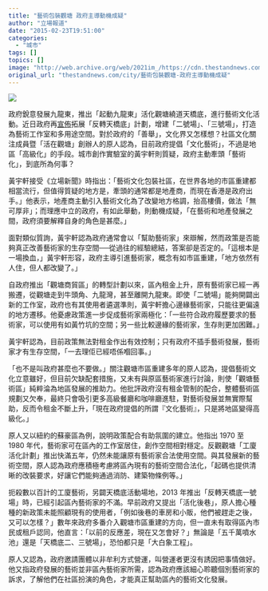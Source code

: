 ```yaml
---
title: "藝術包裝觀塘 政府主導動機成疑"
author: "立場報道"
date: "2015-02-23T19:51:00"
categories:
  - "城市"
tags: []
topics: []
image: "http://web.archive.org/web/2021im_/https://cdn.thestandnews.com/media/photos/cache/kt-25_7VVQx_1200x0.png"
original_url: "thestandnews.com/city/藝術包裝觀塘-政府主導動機成疑"
---
```

![](http://web.archive.org/web/2021im_/https://cdn.thestandnews.com/media/photos/cache/kt-25_7VVQx_1200x0.png)

政府銳意發展九龍東，推出「起動九龍東」活化觀塘繞道天橋底，進行藝術文化活動。近日政府再[宣佈](../../art/%E8%A7%80%E5%A1%98%E5%A4%A9%E6%A9%8B%E5%BA%95%E5%86%8D%E5%BB%BA%E8%97%9D%E6%96%87%E7%A9%BA%E9%96%93-%E8%97%9D%E8%A1%93%E5%AE%B6%E6%86%82%E8%AE%8A%E6%96%87%E5%8C%96%E9%87%91%E9%AD%9A%E7%BC%B8/)拓展「反轉天橋底」計劃，增建「二號場」、「三號場」，打造為藝術工作室和多用途空間。對於政府的「善舉」，文化界又怎樣想？社區文化關注成員暨「活在觀塘」創辦人的原人認為，目前政府提倡「文化藝術」，不過是地區「高級化」的手段。城市創作實驗室的黃宇軒則質疑，政府主動牽頭「藝術化」，到底所為何事？

黃宇軒接受《立場新聞》時指出：「藝術文化包裝社區，在世界各地的市區重建都相當流行，但值得質疑的地方是，牽頭的通常都是地產商，而現在香港是政府出手。」他表示，地產商主動引入藝術文化為了改變地方格調，抬高樓價，做法「無可厚非」；而理應中立的政府，有如此舉動，則動機成疑，「在藝術和地產發展之間，政府須要解釋自身的角色是甚麼。」

面對類似質詢，黃宇軒認為政府通常會以「幫助藝術家」來辯解，然而政策是否能夠真正改善藝術家的生存空間──從過往的經驗總結，答案卻是否定的。「這根本是一場換血，」黃宇軒形容，政府主導引進藝術家，概念有如市區重建，「地方依然有人住，但人都改變了。」

自政府推出「觀塘商貿區」的轉型計劃以來，區內租金上升，原有藝術家已經一再搬遷，從觀塘走到牛頭角、九龍灣，甚至離開九龍東。即使「二號場」能夠開闢出新的工作室，政府也有其使用者遴選準則，黃宇軒擔心邊緣藝術家，只能往更偏遠的地方遷移。他憂慮政策進一步促成藝術家兩極化：「一些符合政府履歷要求的藝術家，可以使用有如黃竹坑的空間；另一些比較邊緣的藝術家，生存則更加困難。」

黃宇軒認為，目前政策無法對租金作出有效控制；只有政府不插手藝術發展，藝術家才有生存空間，「一去理佢已經唔係嗰回事。」

「也不是叫政府甚麼也不要做。」關注觀塘市區重建多年的原人認為，提倡藝術文化立意雖好，但目前欠缺配套措施，又未有與原區藝術家進行討論，則使「觀塘藝術區」純粹淪為地區發展的推助力。他批評政府沒有租金管制的配合，整體藝術區規劃又欠奉，最終只會吸引更多高級餐廳和咖啡廳進駐，對藝術發展並無實際幫助，反而令租金不斷上升，「現在政府提倡的所謂『文化藝術』，只是將地區變得高級化。」

原人又以紐約的蘇豪區為例，說明政策配合有助氛圍的建立。他指出 1970 至 1980 年代，藝術家可在區內的工作室居住，創作空間相對穩定。反觀觀塘「工廈活化計劃」推出快滿五年，仍然未能讓原有藝術家合法使用空間。與其發展新的藝術空間，原人認為政府應積極考慮將區內現有的藝術空間合法化，「起碼也提供清晰的改裝要求，好讓它們能夠通過消防、建築物條例等。」

扼殺數以百計的工廈藝術，另闢天橋底活動場地，2013 年推出「反轉天橋底一號場」時，已經引起區內藝術家的不滿。早前政府又提出「活化後巷」，原人擔心種種的新政策未能照顧現有的使用者，「例如後巷的車房和小販，他們被趕走之後，又可以怎樣？」數年來政府多番介入觀塘市區重建的方向，但一直未有取得區內市民或租戶認同，他直言：「以前的反應差，現在又怎會好？」無論是「五千萬噴水池」還是「天橋底二、三號場」，恐怕都只是「大白象工程」。

原人又認為，政府邀請團體以非牟利方式營運，叫營運者更沒有誘因把事情做好。他又指政府發展的藝術並非區內藝術家所需，認為政府應該細心聆聽個別藝術家的訴求，了解他們在社區扮演的角色，才能真正幫助區內的藝術文化發展。